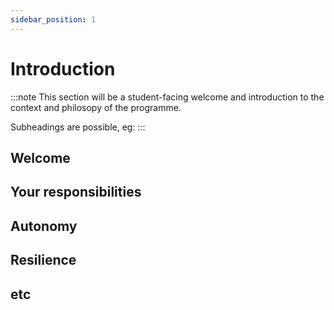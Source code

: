 ```yaml
---
sidebar_position: 1
---
```



# Introduction

:::note
This section will be a student-facing welcome and introduction to the context and philosopy of the programme.

Subheadings are possible, eg:
:::

## Welcome

## Your responsibilities

## Autonomy

## Resilience

## etc